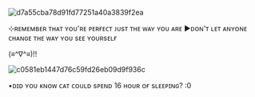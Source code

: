 ![d7a55cba78d91fd77251a40a3839f2ea](https://github.com/user-attachments/assets/62be0f4c-b087-479e-9d59-fc783fc9151e)



⊹ʀᴇᴍᴇᴍʙᴇʀ ᴛʜᴀᴛ ʏᴏᴜ'ʀᴇ ᴘᴇʀғᴇᴄᴛ ᴊᴜsᴛ ᴛʜᴇ ᴡᴀʏ ʏᴏᴜ ᴀʀᴇ
▶ᴅᴏɴ'ᴛ ʟᴇᴛ ᴀɴʏᴏɴᴇ ᴄʜᴀɴɢᴇ ᴛʜᴇ ᴡᴀʏ ʏᴏᴜ sᴇᴇ ʏᴏᴜʀsᴇʟғ 

(≡^∇^≡)!! 



![c0581eb1447d76c59fd26eb09d9f936c](https://github.com/user-attachments/assets/0627a4fd-dea2-454d-9ddc-f3abd745f423)


•ᴅɪᴅ ʏᴏᴜ ᴋɴᴏᴡ ᴄᴀᴛ ᴄᴏᴜʟᴅ sᴘᴇɴᴅ 16 ʜᴏᴜʀ ᴏғ sʟᴇᴇᴘɪɴɢ? :0


